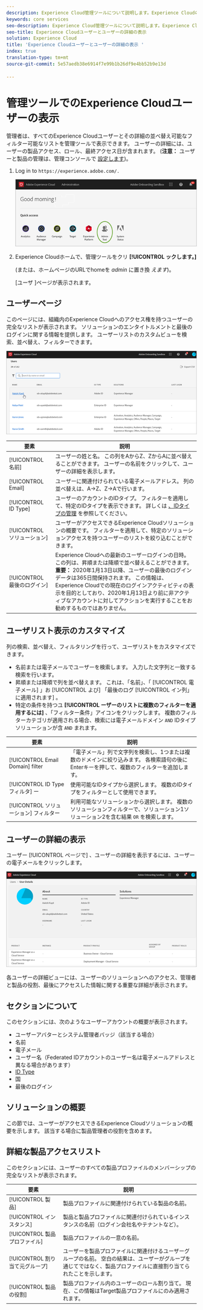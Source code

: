 ```yaml
---
description: Experience Cloud管理ツールについて説明します。Experience Cloudのすべてのユーザーの並べ替え可能なフィルター可能なリストを表示できます。
keywords: core services
seo-description: Experience Cloud管理ツールについて説明します。Experience Cloudのすべてのユーザーの並べ替え可能なフィルター可能なリストを表示できます。
seo-title: Experience Cloudユーザーとユーザーの詳細の表示
solution: Experience Cloud
title: 'Experience Cloudユーザーとユーザーの詳細の表示 '
index: true
translation-type: tm+mt
source-git-commit: 5e57aedb38e6914f7e99b1b26df9e4bb52b9e13d

---
```



# 管理ツールでのExperience Cloudユーザーの表示

管理者は、すべてのExperience Cloudユーザーとその詳細の並べ替え可能なフィルター可能なリストを管理ツールで表示できます。 ユーザーの詳細には、ユーザーの製品アクセス、ロール、最終アクセス日が含まれます。 (**注意：** ユーザーと製品の管理は、管理コンソールで [設定します](admin-getting-started.md))。

1. Log in to `https://experience.adobe.com/.`

   ![](assets/admin-tool.png)

1. Experience Cloudホームで、管理ツールをクリ **[!UICONTROL ックします。]**

   (または、ホームページのURLでhomeを _admin_ に置き換 _えます_)。

   [ユーザ  ]ページが表示されます。

## ユーザーページ

このページには、組織内のExperience Cloudへのアクセス権を持つユーザーの完全なリストが表示されます。 ソリューションのエンタイトルメントと最後のログインに関する情報を提供します。 ユーザーリストのカスタムビューを検索、並べ替え、フィルターできます。

![](assets/admin-tool-users.png)

| 要素 | 説明 |
|---|---|
| [!UICONTROL 名前] | ユーザーの姓と名。 この列をAからZ、ZからAに並べ替えることができます。 ユーザーの名前をクリックして、ユーザーの詳細を表示します。 |
| [!UICONTROL Email] | ユーザーに関連付けられている電子メールアドレス。 列の並べ替えは、A->Z、Z->Aで行います。 |
| [!UICONTROL ID Type] | ユーザーのアカウントのIDタイプ。 フィルターを適用して、特定のIDタイプを表示できます。 詳しくは [、IDタイプの管理](https://helpx.adobe.com/enterprise/using/identity.html) を参照してください。 |
| [!UICONTROL ソリューション] | ユーザーがアクセスできるExperience Cloudソリューションの概要です。 フィルターを適用して、特定のソリューションアクセスを持つユーザーのリストを絞り込むことができます。 |
| [!UICONTROL 最後のログイン] | Experience Cloudへの最新のユーザーログインの日時。 この列は、昇順または降順で並べ替えることができます。 <br> **重要：** 2020年1月13日以降、ユーザーの最後のログインデータは365日間保持されます。 この情報は、Experience Cloudでの現在のログインアクティビティの表示を目的としており、2020年1月13日より前に非アクティブなアカウントに対してアクションを実行することをお勧めするものではありません。 |

## ユーザリスト表示のカスタマイズ

列の検索、並べ替え、フィルタリングを行って、ユーザリストをカスタマイズできます。

* 名前または電子メールでユーザーを検索します。 入力した文字列と一致する検索を行います。
* 昇順または降順で列を並べ替えます。 これは、「名前」、「 [!UICONTROL 電子メール] 」お [!UICONTROL よび] 「最後のログ [!UICONTROL イン列」に適用されます] 。
* 特定の条件を持つユ **[!UICONTROL ーザーのリストに複数のフィルターを適用するには]** 、「フィルター条件」アイコンをクリックします。 複数のフィルターカテゴリが適用される場合、検索には電子メールドメイン `AND` IDタイプソリューションが含 `AND` まれます。

| 要素 | 説明 |
|---------|----------|
| [!UICONTROL Email Domain] filter | 「電子メール」列で文字列を検索し、1つまたは複数のドメインに絞り込みます。 各検索語句の後にEnterキーを押して、複数のフィルターを追加します。 |
| [!UICONTROL ID Typeフィルタ] ー | 使用可能なIDタイプから選択します。 複数のIDタイプをフィルターとして使用できます。 |
| [!UICONTROL ソリューション] フィルター | 利用可能なソリューションから選択します。 複数のソリューションフィルターで、ソリューション1ソリューション2を含む結果 `OR` を検索します。 |

## ユーザーの詳細の表示

ユーザー [!UICONTROL ページで] 、ユーザーの詳細を表示するには、ユーザーの電子メールをクリックします。

![](assets/admin-tool-user-details.png)

各ユーザーの詳細ビューには、ユーザーのソリューションへのアクセス、管理者と製品の役割、最後にアクセスした情報に関する重要な詳細が表示されます。

## セクションについて

このセクションには、次のようなユーザーアカウントの概要が表示されます。

* ユーザーアバターとシステム管理者バッジ（該当する場合）
* 名前
* 電子メール
* ユーザー名（Federated IDアカウントのユーザー名は電子メールアドレスと異なる場合があります）
* [ID Type](https://helpx.adobe.com/enterprise/using/identity.html)
* 国
* 最後のログイン

## ソリューションの概要

この節では、ユーザーがアクセスできるExperience Cloudソリューションの概要を示します。 該当する場合に製品管理者の役割を含めます。

## 詳細な製品アクセスリスト

このセクションには、ユーザーのすべての製品プロファイルのメンバーシップの完全なリストが表示されます。

| 要素 | 説明 |
|---------|----------|
| [!UICONTROL 製品] | 製品プロファイルに関連付けられている製品の名前。 |
| [!UICONTROL インスタンス] | 製品と製品プロファイルに関連付けられているインスタンスの名前（ログイン会社名やテナントなど）。 |
| [!UICONTROL 製品プロファイル] | 製品プロファイルの一意の名前。 |
| [!UICONTROL 割り当て元グループ] | ユーザーを製品プロファイルに関連付けるユーザーグループの名前。 空白の結果は、ユーザーがグループを通じてではなく、製品プロファイルに直接割り当てられたことを示します。 |
| [!UICONTROL 製品の役割] | 製品プロファイル内のユーザーのロール割り当て。 現在、この情報はTarget製品プロファイルにのみ適用されます。 |
